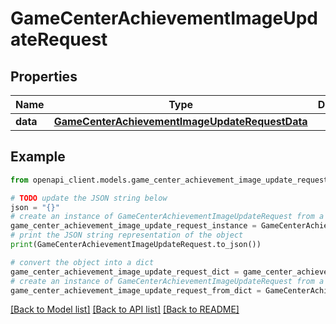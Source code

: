 # GameCenterAchievementImageUpdateRequest


## Properties

Name | Type | Description | Notes
------------ | ------------- | ------------- | -------------
**data** | [**GameCenterAchievementImageUpdateRequestData**](GameCenterAchievementImageUpdateRequestData.md) |  | 

## Example

```python
from openapi_client.models.game_center_achievement_image_update_request import GameCenterAchievementImageUpdateRequest

# TODO update the JSON string below
json = "{}"
# create an instance of GameCenterAchievementImageUpdateRequest from a JSON string
game_center_achievement_image_update_request_instance = GameCenterAchievementImageUpdateRequest.from_json(json)
# print the JSON string representation of the object
print(GameCenterAchievementImageUpdateRequest.to_json())

# convert the object into a dict
game_center_achievement_image_update_request_dict = game_center_achievement_image_update_request_instance.to_dict()
# create an instance of GameCenterAchievementImageUpdateRequest from a dict
game_center_achievement_image_update_request_from_dict = GameCenterAchievementImageUpdateRequest.from_dict(game_center_achievement_image_update_request_dict)
```
[[Back to Model list]](../README.md#documentation-for-models) [[Back to API list]](../README.md#documentation-for-api-endpoints) [[Back to README]](../README.md)


